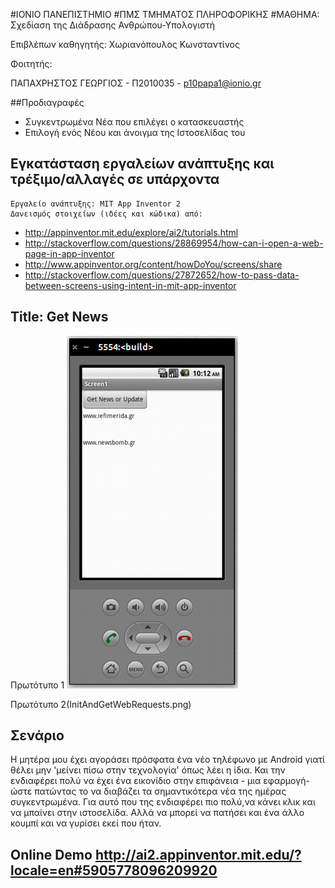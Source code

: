 #ΙΟΝΙΟ ΠΑΝΕΠΙΣΤΗΜΙΟ
#ΠΜΣ ΤΜΗΜΑΤΟΣ ΠΛΗΡΟΦΟΡΙΚΗΣ
#ΜΑΘΗΜΑ: Σχεδίαση της Διάδρασης Ανθρώπου-Υπολογιστή

Επιβλέπων καθηγητής: Χωριανόπουλος Κωνσταντίνος

Φοιτητής:

ΠΑΠΑΧΡΗΣΤΟΣ ΓΕΩΡΓΙΟΣ - Π2010035 - p10papa1@ionio.gr

##Προδιαγραφές

* Συγκεντρωμένα Νέα που επιλέγει ο κατασκευαστής
* Επιλογή ενός Νέου και άνοιγμα της Ιστοσελίδας του


## Εγκατάσταση εργαλείων ανάπτυξης και τρέξιμο/αλλαγές σε υπάρχοντα

    Εργαλείο ανάπτυξης: MIT App Inventor 2
    Δανεισμός στοιχείων (ιδέες και κώδικα) από: 
*	http://appinventor.mit.edu/explore/ai2/tutorials.html
*	http://stackoverflow.com/questions/28869954/how-can-i-open-a-web-page-in-app-inventor
*	http://www.appinventor.org/content/howDoYou/screens/share
*	http://stackoverflow.com/questions/27872652/how-to-pass-data-between-screens-using-intent-in-mit-app-inventor


##  Title: Get News

Πρωτότυπο 1
![App1.png](App1.png)


Πρωτότυπο 2(InitAndGetWebRequests.png)


##  Σενάριο

Η μητέρα μου έχει αγοράσει πρόσφατα ένα νέο τηλέφωνο με Android γιατί θέλει μην 'μείνει πίσω στην τεχνολογία' όπως λέει η ίδια.
Και την ενδιαφέρει πολύ να έχει ένα εικονίδιο στην επιφάνεια - μια εφαρμογή- ώστε πατώντας το να διαβάζει τα σημαντικότερα νέα
της ημέρας συγκεντρωμένα. Για αυτό που της ενδιαφέρει πιο πολύ,να κάνει κλικ και να μπαίνει στην ιστοσελίδα.
Αλλά να μπορεί να πατήσει και ένα άλλο κουμπί και να γυρίσει εκεί που ήταν.

##  Online Demo http://ai2.appinventor.mit.edu/?locale=en#5905778096209920

